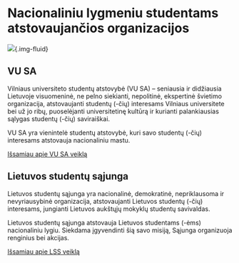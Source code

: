 # Nacionaliniu lygmeniu studentams atstovaujančios organizacijos

![](/img/main/image024.jpg){.img-fluid}

## VU SA

Vilniaus universiteto studentų atstovybė (VU SA) – seniausia ir
didžiausia Lietuvoje visuomeninė, ne pelno siekianti, nepolitinė,
ekspertinė švietimo organizacija, atstovaujanti studentų (-čių) interesams
Vilniaus universitete bei už jo ribų, puoselėjanti universitetinę
kultūrą ir kurianti palankiausias sąlygas studentų (-čių) saviraiškai.

VU SA yra vienintelė studentų atstovybė, kuri savo studentų (-čių) interesams
atstovauja nacionaliniu mastu.

[Išsamiau apie VU SA veiklą](https://vusa.lt/lt)

## Lietuvos studentų sąjunga

Lietuvos studentų sąjunga yra nacionalinė, demokratinė, nepriklausoma ir
nevyriausybinė organizacija, atstovaujanti Lietuvos studentų (-čių) interesams,
jungianti Lietuvos aukštųjų mokyklų studentų savivaldas.

Lietuvos studentų sąjunga atstovauja Lietuvos studentams (-ėms) nacionaliniu
lygiu. Siekdama įgyvendinti šią savo misiją, Sąjunga organizuoja
renginius bei akcijas.

[Išsamiau apie LSS
veiklą](http://www.lss.lt/veikla-lietuvoje/)
